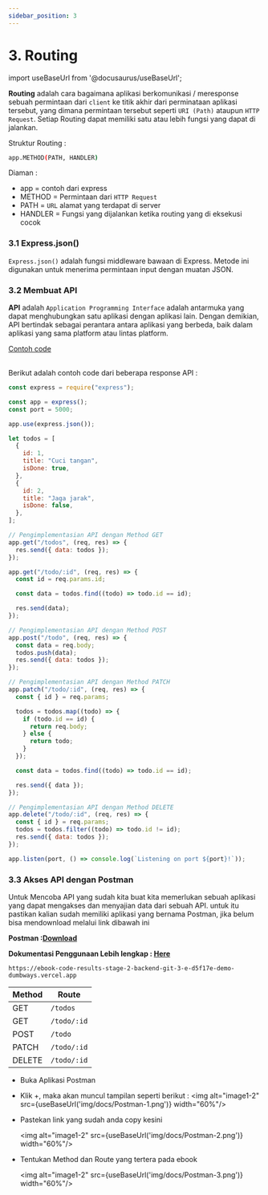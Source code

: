 ```yaml
---
sidebar_position: 3
---
```


# 3. Routing

import useBaseUrl from '@docusaurus/useBaseUrl';

**Routing** adalah cara bagaimana aplikasi berkomunikasi / meresponse sebuah permintaan dari `client` ke titik akhir dari perminataan aplikasi tersebut, yang dimana permintaan tersebut seperti `URI (Path)` ataupun `HTTP Request`. Setiap Routing dapat memiliki satu atau lebih fungsi yang dapat di jalankan.

Struktur Routing :

```bash
app.METHOD(PATH, HANDLER)
```

Diaman :

- app = contoh dari express
- METHOD = Permintaan dari `HTTP Request`
- PATH = `URL` alamat yang terdapat di server
- HANDLER = Fungsi yang dijalankan ketika routing yang di eksekusi cocok

### 3.1 Express.json()

`Express.json()` adalah fungsi middleware bawaan di Express. Metode ini digunakan untuk menerima permintaan input dengan muatan JSON.

### 3.2 Membuat API

**API** adalah `Application Programming Interface` adalah antarmuka yang dapat menghubungkan satu aplikasi dengan aplikasi lain. Dengan demikian, API bertindak sebagai perantara antara aplikasi yang berbeda, baik dalam aplikasi yang sama
platform atau lintas platform.

<a class="btn-example-code" href="https://github.com/demo-dumbways/ebook-code-results-stage-2-backend/blob/2-expressjs-fundamental/package.json">
Contoh code
</a>

<br />
<br />

Berikut adalah contoh code dari beberapa response API :

```js {21-32,34-39,41-56,58-63} title=index.js
const express = require("express");

const app = express();
const port = 5000;

app.use(express.json());

let todos = [
  {
    id: 1,
    title: "Cuci tangan",
    isDone: true,
  },
  {
    id: 2,
    title: "Jaga jarak",
    isDone: false,
  },
];

// Pengimplementasian API dengan Method GET
app.get("/todos", (req, res) => {
  res.send({ data: todos });
});

app.get("/todo/:id", (req, res) => {
  const id = req.params.id;

  const data = todos.find((todo) => todo.id == id);

  res.send(data);
});

// Pengimplementasian API dengan Method POST
app.post("/todo", (req, res) => {
  const data = req.body;
  todos.push(data);
  res.send({ data: todos });
});

// Pengimplementasian API dengan Method PATCH
app.patch("/todo/:id", (req, res) => {
  const { id } = req.params;

  todos = todos.map((todo) => {
    if (todo.id == id) {
      return req.body;
    } else {
      return todo;
    }
  });

  const data = todos.find((todo) => todo.id == id);

  res.send({ data });
});

// Pengimplementasian API dengan Method DELETE
app.delete("/todo/:id", (req, res) => {
  const { id } = req.params;
  todos = todos.filter((todo) => todo.id != id);
  res.send({ data: todos });
});

app.listen(port, () => console.log(`Listening on port ${port}!`));
```

### 3.3 Akses API dengan Postman

Untuk Mencoba API yang sudah kita buat kita memerlukan sebuah aplikasi yang dapat mengakses dan menyajian data dari sebuah API. untuk itu pastikan kalian sudah memiliki aplikasi yang bernama Postman, jika belum bisa mendownload melalui link dibawah ini

**Postman :[Download](https://www.postman.com/downloads/?utm_source=postman-home)**

**Dokumentasi Penggunaan Lebih lengkap : [Here](https://learning.postman.com/docs/sending-requests/requests/)**

```link title=baseUrl
https://ebook-code-results-stage-2-backend-git-3-e-d5f17e-demo-dumbways.vercel.app
```

| Method | Route       |
| ------ | ----------- |
| GET    | `/todos`    |
| GET    | `/todo/:id` |
| POST   | `/todo`     |
| PATCH  | `/todo/:id` |
| DELETE | `/todo/:id` |

- Buka Aplikasi Postman
- Klik +, maka akan muncul tampilan seperti berikut :
  <img alt="image1-2" src={useBaseUrl('img/docs/Postman-1.png')} width="60%"/>
- Pastekan link yang sudah anda copy kesini

  <img alt="image1-2" src={useBaseUrl('img/docs/Postman-2.png')} width="60%"/>

- Tentukan Method dan Route yang tertera pada ebook

  <img alt="image1-2" src={useBaseUrl('img/docs/Postman-3.png')} width="60%"/>
